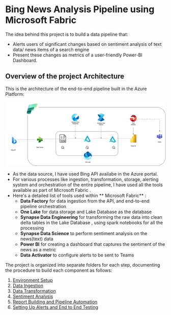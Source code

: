 # Bing News Analysis Pipeline using Microsoft Fabric

The idea behind this project is to build a data pipeline that:
- Alerts users of significant changes based on sentiment analysis of text data/ news items of a search engine
- Present these changes as metrics of a user-friendly Power-BI Dashboard.

## Overview of the project Architecture

This is the architecture of the end-to-end pipeline built in the Azure Platform:

![Pipeline Architecture](./Pipeline_Architecture.jpg)

- As the data source, I have used Bing API availabe in the Azure portal.
- For various processes like ingestion, transformation, storage, alerting system and orchestration of the entire pipeline, I have used all     the tools available as part of Microsoft Fabric .
- Here's a detailed list of tools used within ** Microsoft Fabric** :
  -  **Data Factory** for data ingestion from the API, and end-to-end pipeline orchestration
  -  **One Lake** for data storage and Lake Database as the database
  -  **Synapse Data Engineering** for transforming the raw data into clean delta tables in the Lake Database , using spark notebooks for all the      processing
  -  **Synapse Data Science** to perform  sentiment analysis on the news(text) data
  -  **Power BI** for creating a dashboard that captures the sentiment of the news as a metric
  -  **Data Activator** to configure alerts to be sent to Teams

 
The project is organized into separate folders for each step, documenting the procedure to build each component as follows:
1. [Environment Setup](./01_Environment%20Setup)
2. [Data Ingestion](./02_Data%20Ingestion)
3. [Data Transformation](./03_Data%20Transformation)
4. [Sentiment Analysis](./04_Sentiment%20Analysis)
5. [Report Building and Pipeline Automation ](./05_Pipeline%20Automation)
6. [Setting Up Alerts and End to End Testing](./06_Setting%20Up%20Alerts%20and%20End%20to%20End%20Testing)



